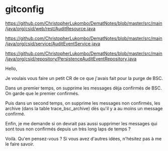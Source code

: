 # gitconfig

https://github.com/ChristopherLukombo/DematNotes/blob/master/src/main/java/org/csid/web/rest/AuditResource.java

https://github.com/ChristopherLukombo/DematNotes/blob/master/src/main/java/org/csid/service/AuditEventService.java

https://github.com/ChristopherLukombo/DematNotes/blob/master/src/main/java/org/csid/repository/PersistenceAuditEventRepository.java

Hello,

Je voulais vous faire un petit CR de ce que j'avais fait pour la purge de BSC.

Dans un premier temps, on supprime les messages dèja confirmés de BSC. On garde que le premier confirmés.

Puis dans un second temps, on supprime les messages non confirmés, les archive (dans la table trace_bsc_archive) dès qu'il y a au moins un message confirmé.

Enfin, je me demande si on devrait pas aussi supprimer les messages qui sont tous non confirmés depuis un très long laps de temps ?

Voilà.
Qu'en pensez-vous ?
Si vous avez d'autres idées, n'hésitez pas à me le faire savoir.

